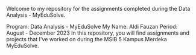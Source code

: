 Welcome to my repository for the assignments completed during the Data Analysis - MyEduSolve.

Program: Data Analysis - MyEduSolve
My Name: Aldi Fauzan
Period: August - December 2023
In this repository, you will find assignments and projects that I've worked on during the MSIB 5 Kampus Merdeka MyEduSolve.
